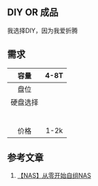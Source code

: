 ## DIY OR 成品

我选择DIY，因为我爱折腾

## 需求

|   容量   | 4-8T |
| :------: | :--: |
|   盘位   |      |
| 硬盘选择 |      |
|          |      |
|          |      |
|          |      |
|          |      |
|          |      |
|          |      |
|   价格   | 1-2k |





## 参考文章

1. [【NAS】从零开始自组NAS](https://zhuanlan.zhihu.com/p/480452743)

